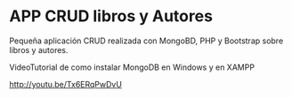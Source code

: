 APP CRUD libros y Autores
===============

Pequeña aplicación CRUD realizada con MongoBD, PHP y Bootstrap sobre libros y autores.

VideoTutorial de como instalar MongoDB en Windows y en XAMPP

http://youtu.be/Tx6ERqPwDvU
